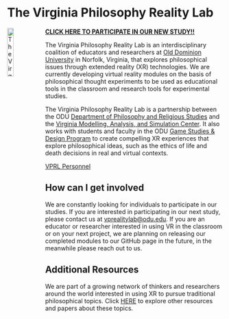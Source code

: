 # The Virginia Philosophy Reality Lab

<img align="left" src="Images/VPRL_Logo_B_Circle_Transparent_LRes.png" alt="The Virginia Philosophy Reality Lab Logo" title="VPRL Logo" width="17%" height="17%" />

**[CLICK HERE TO PARTICIPATE IN OUR NEW STUDY!!](VPRL_Life_Death_Dilemmas.md)**

The Virginia Philosophy Reality Lab is an interdisciplinary coalition of educators and researchers at [Old Dominion University](https://www.odu.edu/) in Norfolk, Virginia, that explores philosophical issues through extended reality (XR) technologies. We are currently developing virtual reality modules on the basis of philosophical thought experiments to be used as educational tools in the classroom and research tools for experimental studies.

The Virginia Philosophy Reality Lab is a partnership between the ODU [Department of Philosophy and Religious Studies](https://www.odu.edu/philosophy) and the [Virginia Modelling, Analysis, and Simulation Center](https://www.odu.edu/vmasc). It also works with students and faculty in the ODU [Game Studies & Design Program](https://www.odu.edu/academics/programs/undergraduate/game-studies-design) to create compelling XR experiences that explore philosophical ideas, such as the ethics of life and death decisions in real and virtual contexts.

[VPRL Personnel](Personnel.md)

## How can I get involved

We are constantly looking for individuals to participate in our studies.  If you are interested in participating in our next study, please contact us at [vprealitylab@odu.edu](mailto:vprealitylab@odu.edu). If you are an educator or researcher interested in using VR in the classroom or on your next project, we are planning on releasing our completed modules to our GitHub page in the future, in the meanwhile please reach out to us.

## Additional Resources

We are part of a growing network of thinkers and researchers around the world interested in using XR to pursue traditional philosophical topics.
Click [HERE](AdditionalResources.md) to explore other resources and papers about these topics.
